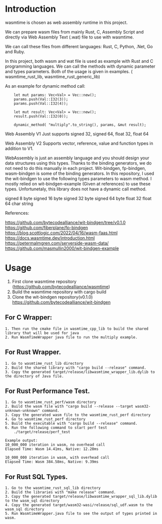 
# Introduction

wasmtime is chosen as web assembly runtime in this project.

We can prepare wasm files from mainly Rust, C, Assembly Script and directly via Web Assembly Text (.wat) file to use with wasmtime.

We can call these files from different languages: Rust, C, Python, .Net, Go and Ruby.

In this project, both wasm and wat file is used as example with Rust and C programming languages.
We can call the methods with dynamic parameter and types parameters. Both of the usage is given in examples. ( wasmtime_rust_lib, wasmtime_rust_generic_lib)

As an example for dynamic method call:

```
    let mut params: Vec<Val> = Vec::new();    
    params.push(Val::I32(3));
    params.push(Val::I32(4));   
    
    let mut result: Vec<Val> = Vec::new();    
    result.push(Val::I32(0));
    
    dynamic_method( "multiply".to_string(), params, &mut result);
```    


Web Assembly V1
    Just supports signed 32, signed 64, float 32, float 64

Web Assembly V2
    Supports vector, reference, value and function types in addition to V1.

WebAssembly is just an assembly language and you should design your data structures using this types.
Thanks to the binding generators, we do not need to do this manually in each project.
Wit-bindgen, fp-bindgen, wasm-bindgen is some of the binding generators. In this repository, I used the wit-bindgen to use the following types parameters to wasm method.
I mostly relied on wit-bindgen-example (Given at references) to use these types. 
Unfortunetaly, this library does not have a dynamic call method.

signed 8 byte
signed 16 byte
signed 32 byte
signed 64 byte
float 32
float 64
char
string

References:

https://github.com/bytecodealliance/wit-bindgen/tree/v0.1.0
https://github.com/fiberplane/fp-bindgen
https://blog.scottlogic.com/2022/04/16/wasm-faas.html
https://docs.wasmtime.dev/introduction.html
https://petermalmgren.com/serverside-wasm-data/
https://github.com/masmullin2000/wit-bindgen-example


# Usage

1. First clone wasmtime repository (https://github.com/bytecodealliance/wasmtime)
2. Build the wasmtime repository with cargo build
3. Clone the wit-bindgen repository(v0.1.0) https://github.com/bytecodealliance/wit-bindgen

## For C Wrapper:
    1. Then run the cmake file in wasmtime_cpp_lib to build the shared library that will be used for java 
    2. Run WasmTimeWrapper java file to run the multiply example.

## For Rust Wrapper.
    1. Go to wasmtime_rust_lib directory
    2. Build the shared library with "cargo build --release" command.
    3. Copy the generated target/release/libwasmtime_wrapper_lib.dylib to the directory of Java file.

## For Rust Performance Test.
    1. Go to wasmtime_rust_perf/wasm directory
    2. Build the wasm file with "cargo build --release --target wasm32-unknown-unknown" command.
    3. Copy the generated wasm file to the wasmtime_rust_perf directory
    4. Go to wasmtime_rust_perf directory
    5. Build the executable with "cargo build --release" command.
    6. Run the following command to start perf test
        ./target/release/perf_test

    Example output:
    10_000_000 iteration in wasm, no overhead call
    Elapsed Time: Wasm 14.41ms, Native: 12.28ms

    10_000_000 iteration in wasm, with overhead call
    Elapsed Time: Wasm 384.58ms, Native: 9.39ms

## For Rust SQL Types.
    1. Go to the wasmtime_rust_sql_lib directory
    2. Build the libraries with "make release" command.
    3. Copy the generated target/release/libwasmtime_wrapper_sql_lib.dylib to the wasm_sql directory
    4. Copy the generated target/wasm32-wasi/release/sql_udf.wasm to the wasm_sql directory
    5. Run WasmtimeWrapper.java file to see the output of types printed in wasm.





